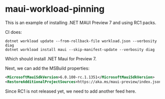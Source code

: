 # maui-workload-pinning

This is an example of installing .NET MAUI Preview 7 and using RC1 packs.

CI does:

```dotnetcli
dotnet workload update --from-rollback-file workload.json --verbosity diag
dotnet workload install maui --skip-manifest-update --verbosity diag
```

Which should install .NET Maui for Preview 7.

Next, we can add the MSBuild properties:

```xml
<MicrosoftMauiSdkVersion>6.0.100-rc.1.1351</MicrosoftMauiSdkVersion>
<RestoreAdditionalProjectSources>https://aka.ms/maui-preview/index.json</RestoreAdditionalProjectSources>
```

Since RC1 is not released yet, we need to add another feed here.
